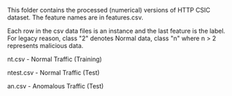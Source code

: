 This folder contains the processed (numerical) versions of HTTP CSIC dataset. The feature names are in features.csv.

Each row in the csv data files is an instance and the last feature is the label. For legacy reason, class "2" denotes Normal data, class "n" where n > 2 represents malicious data.

nt.csv - Normal Traffic (Training) 

ntest.csv - Normal Traffic (Test) 

an.csv - Anomalous Traffic (Test)
